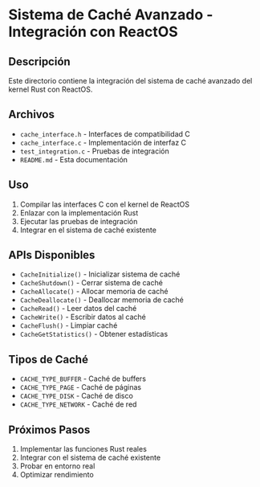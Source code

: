 # Sistema de Caché Avanzado - Integración con ReactOS

## Descripción
Este directorio contiene la integración del sistema de caché avanzado del kernel Rust con ReactOS.

## Archivos
- `cache_interface.h` - Interfaces de compatibilidad C
- `cache_interface.c` - Implementación de interfaz C
- `test_integration.c` - Pruebas de integración
- `README.md` - Esta documentación

## Uso
1. Compilar las interfaces C con el kernel de ReactOS
2. Enlazar con la implementación Rust
3. Ejecutar las pruebas de integración
4. Integrar en el sistema de caché existente

## APIs Disponibles
- `CacheInitialize()` - Inicializar sistema de caché
- `CacheShutdown()` - Cerrar sistema de caché
- `CacheAllocate()` - Allocar memoria de caché
- `CacheDeallocate()` - Deallocar memoria de caché
- `CacheRead()` - Leer datos del caché
- `CacheWrite()` - Escribir datos al caché
- `CacheFlush()` - Limpiar caché
- `CacheGetStatistics()` - Obtener estadísticas

## Tipos de Caché
- `CACHE_TYPE_BUFFER` - Caché de buffers
- `CACHE_TYPE_PAGE` - Caché de páginas
- `CACHE_TYPE_DISK` - Caché de disco
- `CACHE_TYPE_NETWORK` - Caché de red

## Próximos Pasos
1. Implementar las funciones Rust reales
2. Integrar con el sistema de caché existente
3. Probar en entorno real
4. Optimizar rendimiento
